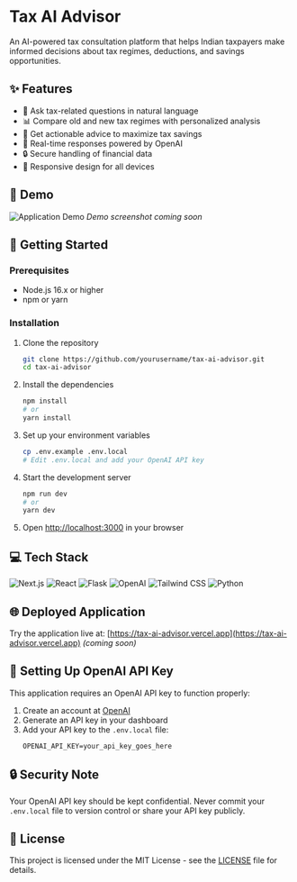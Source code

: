 # Tax AI Advisor

An AI-powered tax consultation platform that helps Indian taxpayers make informed decisions about tax regimes, deductions, and savings opportunities.

## ✨ Features

- 🤖 Ask tax-related questions in natural language
- 📊 Compare old and new tax regimes with personalized analysis
- 💸 Get actionable advice to maximize tax savings
- 🚀 Real-time responses powered by OpenAI
- 🔒 Secure handling of financial data
- 📱 Responsive design for all devices

## 📸 Demo

![Application Demo](./demo-placeholder.gif)
*Demo screenshot coming soon*

## 🚀 Getting Started

### Prerequisites
- Node.js 16.x or higher
- npm or yarn

### Installation

1. Clone the repository
   ```bash
   git clone https://github.com/yourusername/tax-ai-advisor.git
   cd tax-ai-advisor
   ```

2. Install the dependencies
   ```bash
   npm install
   # or
   yarn install
   ```

3. Set up your environment variables
   ```bash
   cp .env.example .env.local
   # Edit .env.local and add your OpenAI API key
   ```

4. Start the development server
   ```bash
   npm run dev
   # or
   yarn dev
   ```

5. Open [http://localhost:3000](http://localhost:3000) in your browser

## 💻 Tech Stack

![Next.js](https://img.shields.io/badge/Next.js-000000?style=for-the-badge&logo=next.js&logoColor=white)
![React](https://img.shields.io/badge/React-61DAFB?style=for-the-badge&logo=react&logoColor=black)
![Flask](https://img.shields.io/badge/Flask-000000?style=for-the-badge&logo=flask&logoColor=white)
![OpenAI](https://img.shields.io/badge/OpenAI-412991?style=for-the-badge&logo=openai&logoColor=white)
![Tailwind CSS](https://img.shields.io/badge/Tailwind_CSS-38B2AC?style=for-the-badge&logo=tailwind-css&logoColor=white)
![Python](https://img.shields.io/badge/Python-3776AB?style=for-the-badge&logo=python&logoColor=white)

## 🌐 Deployed Application

Try the application live at: [https://tax-ai-advisor.vercel.app](https://tax-ai-advisor.vercel.app) *(coming soon)*

## 🔑 Setting Up OpenAI API Key

This application requires an OpenAI API key to function properly:

1. Create an account at [OpenAI](https://platform.openai.com/signup)
2. Generate an API key in your dashboard
3. Add your API key to the `.env.local` file:
   ```
   OPENAI_API_KEY=your_api_key_goes_here
   ```

## 🔒 Security Note

Your OpenAI API key should be kept confidential. Never commit your `.env.local` file to version control or share your API key publicly.

## 📄 License

This project is licensed under the MIT License - see the [LICENSE](LICENSE) file for details. 
